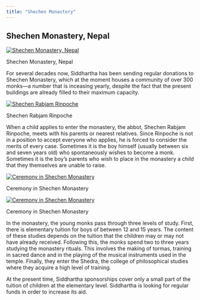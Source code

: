 ```yaml
---
title: "Shechen Monastery"
---
```


##  Shechen Monastery, Nepal 

[ ![Shechen Monastery, Nepal](/images/img_shetchen_monastere-150x150.jpg) ](/images/img_shetchen_monastere.jpg)

Shechen Monastery, Nepal 

For several decades now, Siddhartha has been sending regular donations to Shechen Monastery, which at the moment houses a community of over 300 monks—a number that is inceasing yearly, despite the fact that the present buildings are already filled to their maximum capacity. 

[ ![Shechen Rabjam Rinpoche](/images/img_shetchen_RR-150x150.jpg) ](/images/img_shetchen_RR.jpg)

Shechen Rabjam Rinpoche 

When a child applies to enter the monastery, the abbot, Shechen Rabjam Rinpoche, meets with his parents or nearest relatives. Since Rinpoche is not in a position to accept everyone who applies, he is forced to consider the merits of every case. Sometimes it is the boy himself (usually between six and seven years old) who spontaneously wishes to become a monk. Sometimes it is the boy’s parents who wish to place in the monastery a child that they themselves are unable to raise. 

[ ![Ceremony in Shechen Monastery](/images/img_shetchen_ceremonie2-150x150.jpg) ](/images/img_shetchen_ceremonie2.jpg)

Ceremony in Shechen Monastery 

[ ![Ceremony in Shechen Monastery](/images/img_shetchen_ceremonie1-150x150.jpg) ](/images/img_shetchen_ceremonie1.jpg)

Ceremony in Shechen Monastery 

In the monastery, the young monks pass through three levels of study. First, there is elementary tuition for boys of between 12 and 15 years. The content of these studies depends on the tuition that the children may or may not have already received. Following this, the monks spend two to three years studying the monastery rituals. This involves the making of tormas, training in sacred dance and in the playing of the musical instruments used in the temple. Finally, they enter the Shedra, the college of philosophical studies where they acquire a high level of training. 

At the present time, Siddhartha sponsorships cover only a small part of the tuition of children at the elementary level. Siddhartha is looking for regular funds in order to increase its aid. 
